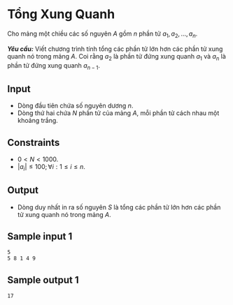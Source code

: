 # Tổng Xung Quanh

Cho mảng một chiều các số nguyên $A$ gồm $n$ phần tử $a_1, a_2, \dots, a_n$.

***Yêu cầu:*** Viết chương trình tính tổng các phần tử lớn hơn các phần tử xung quanh nó trong mảng $A$. Coi rằng $a_2$ là phần tử đứng xung quanh $a_1$ và $a_n$ là phần tử đứng xung quanh $a_{n - 1}$.

## Input

- Dòng đầu tiên chứa số nguyên dương $n$.
- Dòng thứ hai chứa $N$ phần tử của mảng $A$, mỗi phần tử cách nhau một khoảng trắng.

## Constraints

- $0 < N < 1000$.
- $|a_i| \le 100; \forall i: 1 \le i \le n$.

## Output

- Dòng duy nhất in ra số nguyên $S$ là tổng các phần tử lớn hơn các phần tử xung quanh nó trong mảng $A$.

## Sample input 1

```
5
5 8 1 4 9
```

## Sample output 1

```
17
```
